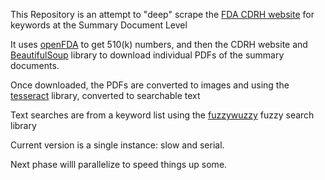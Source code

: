 This Repository is an attempt to "deep" scrape the [FDA CDRH website](https://www.fda.gov/medical-devices/device-advice-comprehensive-regulatory-assistance/medical-device-databases) for keywords at the Summary Document Level

It uses [openFDA](https://open.fda.gov/) to get 510(k) numbers, and then the CDRH website and [BeautifulSoup](https://beautiful-soup-4.readthedocs.io/en/latest/#) library to download individual PDFs of the summary documents.

Once downloaded, the PDFs are converted to images and using the [tesseract](https://github.com/tesseract-ocr/tesseract) library, converted to searchable text

Text searches are from a keyword list using the [fuzzywuzzy](https://www.geeksforgeeks.org/fuzzywuzzy-python-library/) fuzzy search library

Current version is a single instance: slow and serial.   

Next phase willl parallelize to speed things up some.
